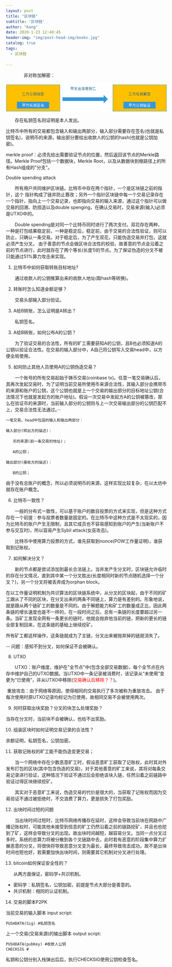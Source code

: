 ```yaml
---
layout: post
title: "区块链"
subtitle: '区块链'
author: "Kang"
date: 2020-1-23 12:40:45
header-img: "img/post-head-img/books.jpg"
catalog: true
tags:
  - 区块链

---
```

&emsp;&emsp;&emsp;&emsp;非对称加解密：

![解密与解密示意图](https://raw.githubusercontent.com/kangzhihu/images/master/非对称加密与解密示消息发送.png) 

&emsp;&emsp;存在私钥签名则证明是本人发出。

比特币中所有的交易都包含输入和输出两部分，输入部分需要存在签名(也就是私钥签名)，说明币的来源，输出部分要给出收款人的公钥的hash(也就是公钥加密)。



merkle proof：必须先给出需要验证节点的位置，然后返回该节点的Merkle路径。Merkle Proof包括一个数据块，Merkle Root，以及从数据块到根路径上的所有Hash组成的"分支"。



Double spending attack

&emsp;&emsp;所有用户共同维护区块链。比特币中存在两个指针，一个是区块链之前的指针，这个 指针构成了链并防止篡改；另外一个指针区块链中每一个交易记录存在一个指针，指向上一个交易记录，也即指向交易的输入来源，通过这个指针可以做交易的回溯、防捏造以及double spenging，在确认交易时，交易来源(输入)必须是UTXO中的。

&emsp;&emsp;Double spending是对同一个比特币同时进行了两次支付。双花存在两种，一种是打包结果稳定前，一种是稳定后，稳定前，由于交易的合法性验证，则可以防止，只确认一条交易。对于稳定后，为了产生双花，只能伪造交易并打包，这就必须产生分叉。 由于善意的节点会做区块合法性的校验，故善意的节点会沿着之前的节点进行，此时就存在了两个等长(长度1)的节点。为了保证伪造的分叉不被只能通过51%算力攻击来实现。



1. 比特币中如何获取转账目标地址?

&emsp;&emsp;通过收款人的公钥推算出来的收款人地址(取hash等转换)。

2. 转账时怎么知道金额足够？

&emsp;&emsp;交易头部输入部分验证。

3. A给B转账，怎么证明是A转出？

&emsp;&emsp;私钥签名。

3. A给B转账，如何公布A的公钥？

&emsp;&emsp;为了验证交易的合法性，所有的旷工需要获知A的公钥，且B也必须知道A的公钥以验证合法性。在交易的输入部分中，A自己将公钥写入交易head中，以方便全局使用。

5. 如何防止其他人员使用A的公钥伪造交易？

&emsp;&emsp;一个账号的所有交易起始于铸币交易(coinbase tx)。任意一笔交易确认后，其再次发起交易时，为了证明当前交易所使用币来源合法性，其输入部分会携带币的来源和账户的公钥，这个公钥也就是上一个交易的输出部分的目标地址公钥(合法情况下也就是发起方的账户地址)。假设一次交易中发起方A的公钥被篡改，那么在验证币的来源时，当前输入部分的公钥则与上一次交易输出部分的公钥匹配不上，交易合法性无法通过。···

```
一笔交易，head中包涵的输入和输出两部分：

输入部分(转出方的描述)：

   币的来源(前一条交易的地址)；

   A的公钥；

输出部分(接收方的描述)：

   B的公钥；
```

由于没有总账户的概念，所以必须说明币的来源，这样实现比较复杂，在以太坊中就存在账户概念。





6. 比特币一致性？

&emsp;&emsp;一般的分布式一致性，可以基于账户的数目投票的方式来实现，但是这种方式存在一个前提：参与投票者数量是固定的。在比特币中这种方式是不太现实的，因为比特币的账户产生无限制，且其它成员也不容易感知到账户的产生(当新账户不参与交互时)，所以容易产生Sybil attack(女巫攻击)。

&emsp;&emsp;比特币中使用算力投票的方式，谁先获取到nonce(POW工作量证明)，谁获取到记账权。



7. 如何解决分叉？

&emsp;&emsp;新的节点都是尝试添加到最长合法链上。当并发产生分叉时，区块链允许临时的存在分叉情况，直到其中某一个分叉胜出(长度相同时新的节点随机选择一个分叉？)，另一个分叉将被丢弃成为orphan block。

在以工作量证明机制为共识算法的区块链系统中，从分叉的区块起，由于不同的矿工跟从了不同的区块，在分叉出来的两条不同链上，算力是有差别的。形象地说，就是跟从两个链矿工的数量是不同的。由于解题能力和矿工的数量成正比，因此两条链的增长速度也是不一样的，在一段时间之后，总有一条链的长度要超过另一条。当矿工发现全网有一条更长的链时，他就会抛弃他当前的链，把新的更长的链全部复制回来，在这条链的基础上继续挖矿。

所有矿工都这样操作，这条链就成为了主链，分叉出来被抛弃掉的链就消失了。

-- 问题：感知不到分叉，如何保证不会被确认。

8. UTXO

&emsp;&emsp;UTXO：账户维度，维护在"全节点"中(包含全部交易数据)，每个全节点在内存中维护自己的UTXO数据。当UTXO中一条记录被消费时，该记录从“未使用”变更为“已使用”，并从UTXO中移除(<font color="red">交易确认后移除？？</font>)。

​	   重放攻击：由于网络等原因，使得相同的交易执行了多次被称为重放攻击。 由于每次使用时原UTXO记录均标记为已使用，故相同交易不会被使用两次。







9. 何时获取出块奖励？分叉的块怎么处理奖励？



当存在分叉时，当前块不会被确认，也给不出奖励。



10. 组装区块时如何证明交易记录的合法性？

余额证明，私钥签名，公钥加密。



11. 获取记账权的旷工能不能伪造变更交易；

&emsp;&emsp;当一个网络中存在少数恶意旷工时，假设恶意旷工获取了记账权，此时其对外发布打包的区块(其中包含伪造的交易)，对于其他善意的旷工来说，其将对每条交易记录进行验证，这种情况下验证不通过后会拒绝该块入链，任然沿着之前链路中验证过得区块继续挖矿。

&emsp;&emsp;其实对于恶意旷工来说，伪造交易的代价是很大的，当获取了记账权而因为交易验证不通过被拒绝时，不交浪费了算力，更是损失了打包奖励。



12. 出块时间过短的问题

&emsp;&emsp;当出块时间过短时，比特币网络传播存在延时，这样会导致当前块在网路中广播记账权时，可能其他未接受到信息的旷工仍然沿着之前的链路挖矿，并且也也挖到了矿，这样会导致分叉的出现。故出块时间越短，越容易分叉。当同一点分叉过多时，系统的总算力将被分散到各个叉链路中去，此时若有恶意的阶段集中算力扩展恶意的分叉，将很快将导致恶意分叉变为最长，最终导致攻击成功，故不是出块时间也短也好，若需要加快出块时间，则需要其它机制对分叉进行处理。



13. bitcoin如何保证安全性的？

    从两方面保证，密码学+共识机制。

- 密码学：私钥签名，公钥加密。前提是节点大部分是善意的。
- 共识机制：相同的认证机制。



14. 交易的脚本P2PK

当前交易的输入脚本 input script:

```shell
PUSHDATA(Sig) #私钥签名
```

上一个交易(交易来源)的输出脚本 output script:

```shell
PUSHDATA(pubKey) #收款人公钥
CHECKSIG #
```

私钥和公钥分别入栈弹出后后，执行CHECKSIG使用公钥检查签名。



